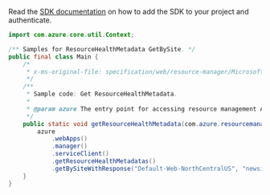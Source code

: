Read the [SDK documentation](https://github.com/Azure/azure-sdk-for-java/blob/azure-resourcemanager_2.12.0/sdk/resourcemanager/azure-resourcemanager/README.md) on how to add the SDK to your project and authenticate.

```java
import com.azure.core.util.Context;

/** Samples for ResourceHealthMetadata GetBySite. */
public final class Main {
    /*
     * x-ms-original-file: specification/web/resource-manager/Microsoft.Web/stable/2021-03-01/examples/GetResourceHealthMetadataBySite.json
     */
    /**
     * Sample code: Get ResourceHealthMetadata.
     *
     * @param azure The entry point for accessing resource management APIs in Azure.
     */
    public static void getResourceHealthMetadata(com.azure.resourcemanager.AzureResourceManager azure) {
        azure
            .webApps()
            .manager()
            .serviceClient()
            .getResourceHealthMetadatas()
            .getBySiteWithResponse("Default-Web-NorthCentralUS", "newsiteinnewASE-NCUS", Context.NONE);
    }
}
```
